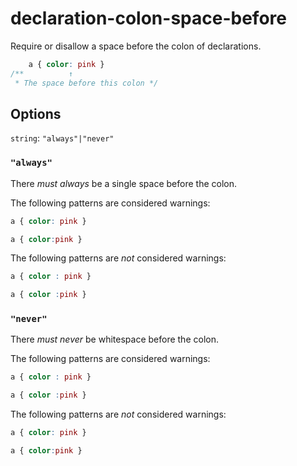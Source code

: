 # declaration-colon-space-before

Require or disallow a space before the colon of declarations.

```css
    a { color: pink }
/**          ↑
 * The space before this colon */
```

## Options

`string`: `"always"|"never"`

### `"always"`

There *must always* be a single space before the colon.

The following patterns are considered warnings:

```css
a { color: pink }
```

```css
a { color:pink }
```

The following patterns are *not* considered warnings:

```css
a { color : pink }
```

```css
a { color :pink }
```

### `"never"`

There *must never* be whitespace before the colon.

The following patterns are considered warnings:

```css
a { color : pink }
```

```css
a { color :pink }
```

The following patterns are *not* considered warnings:

```css
a { color: pink }
```

```css
a { color:pink }
```
